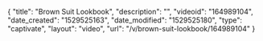 {
    "title": "Brown Suit Lookbook",
    "description": "",
    "videoid": "164989104",
    "date_created": "1529525163",
    "date_modified": "1529525180",
    "type": "captivate",
    "layout": "video",
    "url": "\/v\/brown-suit-lookbook\/164989104"
}